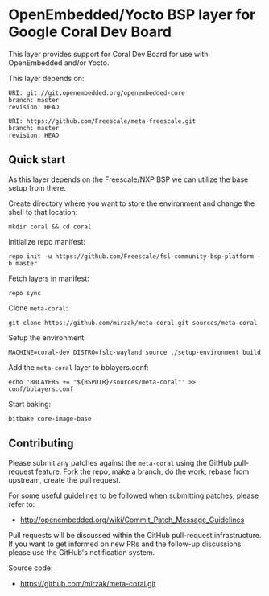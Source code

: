 OpenEmbedded/Yocto BSP layer for Google Coral Dev Board
=======================================================

This layer provides support for Coral Dev Board for use with OpenEmbedded
and/or Yocto.

This layer depends on:

    URI: git://git.openembedded.org/openembedded-core
    branch: master
    revision: HEAD

    URI: https://github.com/Freescale/meta-freescale.git
    branch: master
    revision: HEAD

Quick start
-----------

As this layer depends on the Freescale/NXP BSP we can utilize the base setup
from there.

Create directory where you want to store the environment and change the shell
to that location:

    mkdir coral && cd coral

Initialize repo manifest:

    repo init -u https://github.com/Freescale/fsl-community-bsp-platform -b master

Fetch layers in manifest:

    repo sync

Clone `meta-coral`:

    git clone https://github.com/mirzak/meta-coral.git sources/meta-coral

Setup the environment:

    MACHINE=coral-dev DISTRO=fslc-wayland source ./setup-environment build

Add the `meta-coral` layer to bblayers.conf:

    echo 'BBLAYERS += "${BSPDIR}/sources/meta-coral"' >> conf/bblayers.conf

Start baking:

    bitbake core-image-base

Contributing
------------

Please submit any patches against the `meta-coral` using the GitHub
pull-request feature. Fork the repo, make a branch, do the work, rebase
from upstream, create the pull request.

For some useful guidelines to be followed when submitting patches,
please refer to:

- http://openembedded.org/wiki/Commit_Patch_Message_Guidelines

Pull requests will be discussed within the GitHub pull-request
infrastructure. If you want to get informed on new PRs and the
follow-up discussions please use the GitHub's notification system.

Source code:

- https://github.com/mirzak/meta-coral.git
